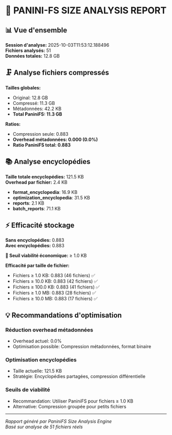# 📏 PANINI-FS SIZE ANALYSIS REPORT

## 📊 Vue d'ensemble

**Session d'analyse:** 2025-10-03T11:53:12.188496  
**Fichiers analysés:** 51  
**Données totales:** 12.8 GB

## 🗜️ Analyse fichiers compressés

**Tailles globales:**
- Original: 12.8 GB
- Compressé: 11.3 GB
- Métadonnées: 42.2 KB
- **Total PaniniFS: 11.3 GB**

**Ratios:**
- Compression seule: 0.883
- **Overhead métadonnées: 0.000 (0.0%)**
- **Ratio PaniniFS total: 0.883**

## 📚 Analyse encyclopédies

**Taille totale encyclopédies:** 121.5 KB  
**Overhead par fichier:** 2.4 KB

- **format_encyclopedia**: 16.9 KB
- **optimization_encyclopedia**: 31.5 KB
- **reports**: 2.1 KB
- **batch_reports**: 71.1 KB


## ⚡ Efficacité stockage

**Sans encyclopédies:** 0.883  
**Avec encyclopédies:** 0.883

**🎯 Seuil viabilité économique:** ≥ 1.0 KB

**Efficacité par taille de fichier:**
- Fichiers ≥ 1.0 KB: 0.883 (46 fichiers) ✅
- Fichiers ≥ 10.0 KB: 0.883 (42 fichiers) ✅
- Fichiers ≥ 100.0 KB: 0.883 (41 fichiers) ✅
- Fichiers ≥ 1.0 MB: 0.883 (28 fichiers) ✅
- Fichiers ≥ 10.0 MB: 0.883 (17 fichiers) ✅


## 💡 Recommandations d'optimisation

### Réduction overhead métadonnées
- Overhead actuel: 0.0%
- Optimisation possible: Compression métadonnées, format binaire

### Optimisation encyclopédies  
- Taille actuelle: 121.5 KB
- Stratégie: Encyclopédies partagées, compression différentielle

### Seuils de viabilité
- Recommandation: Utiliser PaniniFS pour fichiers ≥ 1.0 KB
- Alternative: Compression groupée pour petits fichiers

---

*Rapport généré par PaniniFS Size Analysis Engine*  
*Basé sur analyse de 51 fichiers réels*
